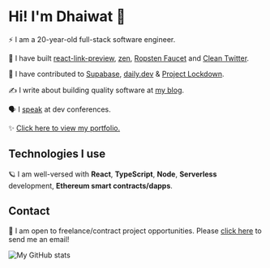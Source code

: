# Hi! I'm Dhaiwat 👋

⚡ I am a 20-year-old full-stack software engineer.

🔨 I have built [react-link-preview](https://www.npmjs.com/package/@dhaiwat10/react-link-preview), [zen](https://zenquotes.dhaiwatpandya.com), [Ropsten Faucet](https://ropsten-faucet.dhaiwatpandya.com/) and [Clean Twitter](https://chrome.google.com/webstore/detail/clean-twitter/ibcjnfhpdjinbcmojnmpnokcgfljiebb?hl=en&authuser=0).

💖 I have contributed to [Supabase](https://github.com/supabase/supabase), [daily.dev](https://github.com/dailydotdev/apps) & [Project Lockdown](https://github.com/TheIOFoundation/ProjectLockdown).

✍ I write about building quality software at [my blog](https://blog.dhaiwatpandya.com).

🗣 I [speak](https://youtube.com/playlist?list=PLR2qW6nkUuS_x3u_NDsMerYL2d3jjVJpE) at dev conferences.

✨ <a href="https://dhaiwatpandya.com" target="_blank">Click here to view my portfolio.</a>

## Technologies I use

🪐 I am well-versed with **React**, **TypeScript**, **Node**, **Serverless** development, **Ethereum smart contracts/dapps**.

## Contact

📩 I am open to freelance/contract project opportunities. Please <a href="mailto:dhaiwatpandya@gmail.com">click here</a> to send me an email!

![My GitHub stats](https://github-readme-stats.vercel.app/api?username=dhaiwat10&include_all_commits=true)
